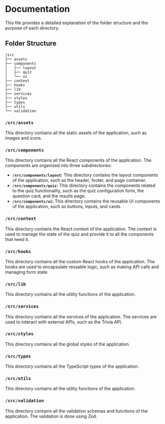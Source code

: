 # Documentation

This file provides a detailed explanation of the folder structure and the purpose of each directory.

## Folder Structure

```
/src
├── assets
├── components
│   ├── layout
│   ├── quiz
│   └── ui
├── context
├── hooks
├── lib
├── services
├── styles
├── types
├── utils
└── validation
```

### `/src/assets`

This directory contains all the static assets of the application, such as images and icons.

### `/src/components`

This directory contains all the React components of the application. The components are organized into three subdirectories:

- **`/src/components/layout`:** This directory contains the layout components of the application, such as the header, footer, and page container.
- **`/src/components/quiz`:** This directory contains the components related to the quiz functionality, such as the quiz configuration form, the question card, and the results page.
- **`/src/components/ui`:** This directory contains the reusable UI components of the application, such as buttons, inputs, and cards.

### `/src/context`

This directory contains the React context of the application. The context is used to manage the state of the quiz and provide it to all the components that need it.

### `/src/hooks`

This directory contains all the custom React hooks of the application. The hooks are used to encapsulate reusable logic, such as making API calls and managing form state.

### `/src/lib`

This directory contains all the utility functions of the application.

### `/src/services`

This directory contains all the services of the application. The services are used to interact with external APIs, such as the Trivia API.

### `/src/styles`

This directory contains all the global styles of the application.

### `/src/types`

This directory contains all the TypeScript types of the application.

### `/src/utils`

This directory contains all the utility functions of the application.

### `/src/validation`

This directory contains all the validation schemas and functions of the application. The validation is done using Zod.
